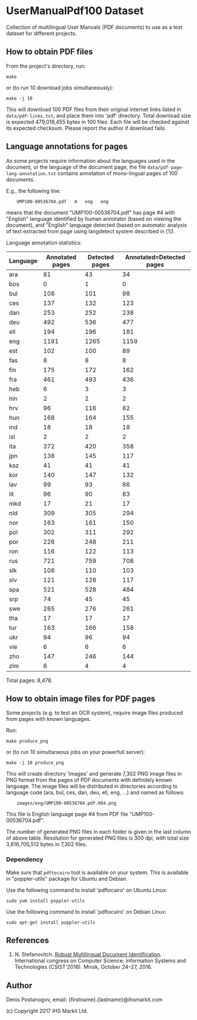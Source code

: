 # UserManualPdf100 Dataset

Collection of multilingual User Manuals (PDF documents) to use as a test dataset for different projects.

## How to obtain PDF files

From the project's directory, run:

    make

or (to run 10 download jobs simultaneously):

    make -j 10

This will download 100 PDF files from their original internet links listed in `data/pdf-links.txt`, and place them into 'pdf' directory. Total download size is expected 479,018,455 bytes in 100 files. Each file will be checked against its expected checksum. Please report the author if download fails.

## Language annotations for pages

As some projects require information about the languages used in the document, or the language of the document page, the file `data/pdf-page-lang-annotation.txt` contains annotation of mono-lingual pages of 100 documents.

E.g., the following line:

        UMP100-00536704.pdf   4   eng   eng
     
means that the document "UMP100-00536704.pdf" has page #4 with "English" language identified by 
human annotator (based on viewing the document), and "English" language detected (based on automatic 
analysis of text extracted from page using langdetect system described in \[1\]).

Language annotation statistics:

|Language|Annotated pages|Detected pages|Annotated=Detected pages|
|-|-|-|-|
|ara|81|43|34|
|bos|0|1|0|
|bul|108|101|98|
|ces|137|132|123|
|dan|253|252|238|
|deu|492|536|477|
|ell|194|196|181|
|eng|1181|1265|1159|
|est|102|100|89|
|fas|8|8|8|
|fin|175|172|162|
|fra|461|493|436|
|heb|6|3|3|
|hin|2|2|2|
|hrv|96|116|82|
|hun|168|164|155|
|ind|18|18|18|
|isl|2|2|2|
|ita|372|420|358|
|jpn|138|145|117|
|kaz|41|41|41|
|kor|140|147|132|
|lav|99|93|86|
|lit|96|90|83|
|mkd|17|21|17|
|nld|309|305|294|
|nor|163|161|150|
|pol|302|311|292|
|por|226|248|211|
|ron|116|122|113|
|rus|721|759|708|
|slk|108|110|103|
|slv|121|128|117|
|spa|521|528|484|
|srp|74|45|45|
|swe|265|276|261|
|tha|17|17|17|
|tur|163|166|158|
|ukr|94|96|94|
|vie|6|6|6|
|zho|147|246|144|
|zlm|6|4|4|

Total pages: 8,478.

## How to obtain image files for PDF pages

Some projects (e.g. to test an OCR system), require image files produced from pages with known languages. 

Run:

    make produce_png
    
or (to run 10 simultaneous jobs on your powerfull server):

    make -j 10 produce_png
    
This will create directory 'images' and generate 7,302 PNG image files in PNG format from the pages of PDF documents with definitely known language. The image files will be distributed in directories according to language code (ara, bul, ces, dan, deu, ell, eng, ...) and named as follows:

        images/eng/UMP100-00536704.pdf.004.png 

This file is English language page #4 from PDF file "UMP100-00536704.pdf". 

The number of generated PNG files in each folder is given in the last column of above table. Resolution for generated PNG files is 300 dpi, with total size 3,816,705,512 bytes in 7,302 files.

### Dependency 

Make sure that `pdftocairo` tool is available on your system. This is available in "poppler-utils" package for Ubuntu and Debian. 

Use the following command to install 'pdftocairo' on Ubuntu Linux:

    sudo yum install poppler-utils

Use the following command to install 'pdftocairo' on Debian Linux:

    sudo apt-get install poppler-utils
    
## References

1. N. Stefanovitch. [Robust Multilingual Document Identification](http://elib.bsu.by/bitstream/123456789/160177/1/Stefanovitch.pdf). International congress on Computer Science: Information Systems and Technologies (CSIST'2016). Minsk, October 24–27, 2016.

## Author

Denis Postanogov, email: {firstname}.{lastname}@ihsmarkit.com

(c) Copyright 2017 IHS Markit Ltd.
